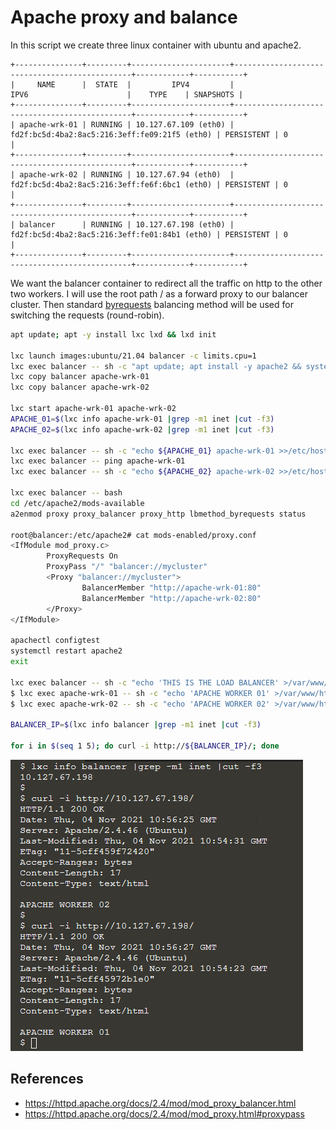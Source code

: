 # Apache proxy and balance

In this script we create three linux container with ubuntu and apache2.

	+---------------+---------+----------------------+-----------------------------------------------+------------+-----------+
	|     NAME      |  STATE  |         IPV4         |                     IPV6                      |    TYPE    | SNAPSHOTS |
	+---------------+---------+----------------------+-----------------------------------------------+------------+-----------+
	| apache-wrk-01 | RUNNING | 10.127.67.109 (eth0) | fd2f:bc5d:4ba2:8ac5:216:3eff:fe09:21f5 (eth0) | PERSISTENT | 0         |
	+---------------+---------+----------------------+-----------------------------------------------+------------+-----------+
	| apache-wrk-02 | RUNNING | 10.127.67.94 (eth0)  | fd2f:bc5d:4ba2:8ac5:216:3eff:fe6f:6bc1 (eth0) | PERSISTENT | 0         |
	+---------------+---------+----------------------+-----------------------------------------------+------------+-----------+
	| balancer      | RUNNING | 10.127.67.198 (eth0) | fd2f:bc5d:4ba2:8ac5:216:3eff:fe01:84b1 (eth0) | PERSISTENT | 0         |
	+---------------+---------+----------------------+-----------------------------------------------+------------+-----------+

We want the balancer container to redirect all the traffic on http to the other two workers.
I will use the root path / as a forward proxy to our balancer cluster.
Then standard [byrequests](https://httpd.apache.org/docs/2.4/mod/mod_lbmethod_byrequests.html) balancing method will be used for switching the requests (round-robin).


```sh
apt update; apt -y install lxc lxd && lxd init

lxc launch images:ubuntu/21.04 balancer -c limits.cpu=1
lxc exec balancer -- sh -c "apt update; apt install -y apache2 && systemctl enable --now apache2"
lxc copy balancer apache-wrk-01
lxc copy balancer apache-wrk-02

lxc start apache-wrk-01 apache-wrk-02
APACHE_01=$(lxc info apache-wrk-01 |grep -m1 inet |cut -f3)
APACHE_02=$(lxc info apache-wrk-02 |grep -m1 inet |cut -f3)
 
lxc exec balancer -- sh -c "echo ${APACHE_01} apache-wrk-01 >>/etc/hosts"
lxc exec balancer -- ping apache-wrk-01
lxc exec balancer -- sh -c "echo ${APACHE_02} apache-wrk-02 >>/etc/hosts"

lxc exec balancer -- bash
cd /etc/apache2/mods-available
a2enmod proxy proxy_balancer proxy_http lbmethod_byrequests status

root@balancer:/etc/apache2# cat mods-enabled/proxy.conf 
<IfModule mod_proxy.c>
        ProxyRequests On
        ProxyPass "/" "balancer://mycluster"
        <Proxy "balancer://mycluster">
                BalancerMember "http://apache-wrk-01:80"
                BalancerMember "http://apache-wrk-02:80"
        </Proxy>
</IfModule>

apachectl configtest
systemctl restart apache2
exit

lxc exec balancer -- sh -c "echo 'THIS IS THE LOAD BALANCER' >/var/www/html/index.html"
$ lxc exec apache-wrk-01 -- sh -c "echo 'APACHE WORKER 01' >/var/www/html/index.html"
$ lxc exec apache-wrk-02 -- sh -c "echo 'APACHE WORKER 02' >/var/www/html/index.html"

BALANCER_IP=$(lxc info balancer |grep -m1 inet |cut -f3)

for i in $(seq 1 5); do curl -i http://${BALANCER_IP}/; done
```

![Round robin in action](img/apache-lb.png)

## References
- https://httpd.apache.org/docs/2.4/mod/mod_proxy_balancer.html
- https://httpd.apache.org/docs/2.4/mod/mod_proxy.html#proxypass

